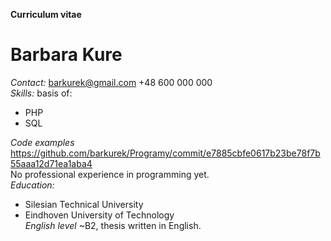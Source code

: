 **Curriculum vitae**<br/>
# Barbara Kure<br/>
*Contact:* barkurek@gmail.com +48 600 000 000 <br/>
*Skills:* basis of:
* PHP
* SQL<br/>

*Code examples* https://github.com/barkurek/Programy/commit/e7885cbfe0617b23be78f7b55aaa12d71ea1aba4<br/>
No professional experience in programming yet.<br/>
*Education:*  
* Silesian Technical University
* Eindhoven University of Technology <br/>
*English level* ~B2, thesis written in English.<br/>
